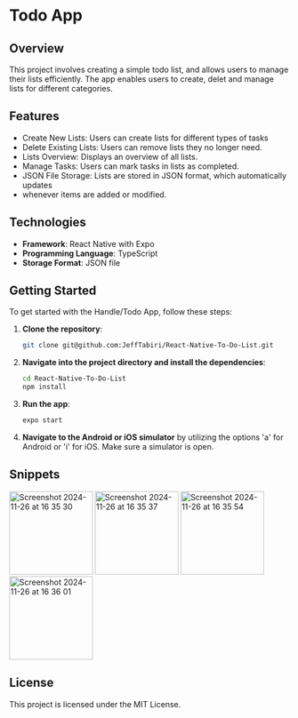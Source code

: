 # Todo App

## Overview
This project involves creating a simple todo list, and allows users to manage their lists efficiently.
The app enables users to create, delet and manage lists for different categories. 

## Features
* Create New Lists: Users can create lists for different types of tasks
* Delete Existing Lists: Users can remove lists they no longer need.
* Lists Overview: Displays an overview of all lists.
* Manage Tasks: Users can mark tasks in lists as completed.
* JSON File Storage: Lists are stored in JSON format, which automatically updates
* whenever items are added or modified.

## Technologies
- **Framework**: React Native with Expo
- **Programming Language**: TypeScript
- **Storage Format**: JSON file

## Getting Started
To get started with the Handle/Todo App, follow these steps:

1. **Clone the repository**:
    ```bash
    git clone git@github.com:JeffTabiri/React-Native-To-Do-List.git
    ```

2. **Navigate into the project directory and install the dependencies**:
    ```bash
    cd React-Native-To-Do-List
    npm install
    ```

3. **Run the app**:
    ```bash
    expo start
    ```

4. **Navigate to the Android or iOS simulator** by utilizing the options 'a' for Android or 'i' for iOS.
   Make sure a simulator is open.


## Snippets
<img width="150" alt="Screenshot 2024-11-26 at 16 35 30" src="https://github.com/user-attachments/assets/a566c1f3-0577-4aba-98c4-69f7de4ff60b">
<img width="150" alt="Screenshot 2024-11-26 at 16 35 37" src="https://github.com/user-attachments/assets/ac351124-4eba-47fc-a88b-3e84f4bc2b9e">
<img width="150" alt="Screenshot 2024-11-26 at 16 35 54" src="https://github.com/user-attachments/assets/f51c594d-fa69-47dc-86d4-fca5a4b10cb4">
<img width="150" alt="Screenshot 2024-11-26 at 16 36 01" src="https://github.com/user-attachments/assets/840ab05f-89c6-46cd-9026-2e7616593b40">

## License
This project is licensed under the MIT License.
